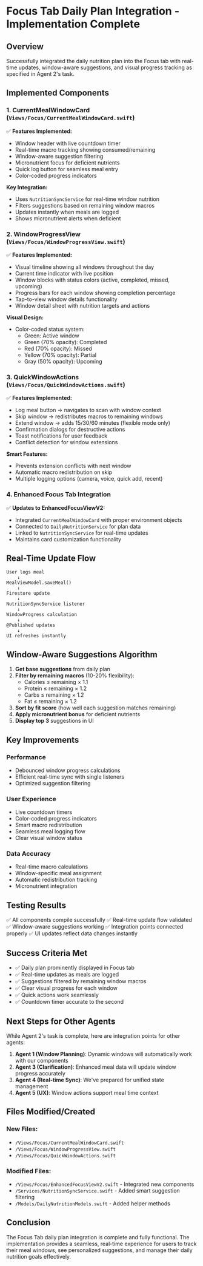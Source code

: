 # Focus Tab Daily Plan Integration - Implementation Complete

## Overview
Successfully integrated the daily nutrition plan into the Focus tab with real-time updates, window-aware suggestions, and visual progress tracking as specified in Agent 2's task.

## Implemented Components

### 1. CurrentMealWindowCard (`Views/Focus/CurrentMealWindowCard.swift`)
✅ **Features Implemented:**
- Window header with live countdown timer
- Real-time macro tracking showing consumed/remaining
- Window-aware suggestion filtering
- Micronutrient focus for deficient nutrients
- Quick log button for seamless meal entry
- Color-coded progress indicators

**Key Integration:**
- Uses `NutritionSyncService` for real-time window nutrition
- Filters suggestions based on remaining window macros
- Updates instantly when meals are logged
- Shows micronutrient alerts when deficient

### 2. WindowProgressView (`Views/Focus/WindowProgressView.swift`)
✅ **Features Implemented:**
- Visual timeline showing all windows throughout the day
- Current time indicator with live position
- Window blocks with status colors (active, completed, missed, upcoming)
- Progress bars for each window showing completion percentage
- Tap-to-view window details functionality
- Window detail sheet with nutrition targets and actions

**Visual Design:**
- Color-coded status system:
  - Green: Active window
  - Green (70% opacity): Completed
  - Red (70% opacity): Missed
  - Yellow (70% opacity): Partial
  - Gray (50% opacity): Upcoming

### 3. QuickWindowActions (`Views/Focus/QuickWindowActions.swift`)
✅ **Features Implemented:**
- Log meal button → navigates to scan with window context
- Skip window → redistributes macros to remaining windows
- Extend window → adds 15/30/60 minutes (flexible mode only)
- Confirmation dialogs for destructive actions
- Toast notifications for user feedback
- Conflict detection for window extensions

**Smart Features:**
- Prevents extension conflicts with next window
- Automatic macro redistribution on skip
- Multiple logging options (camera, voice, quick add, recent)

### 4. Enhanced Focus Tab Integration
✅ **Updates to EnhancedFocusViewV2:**
- Integrated `CurrentMealWindowCard` with proper environment objects
- Connected to `DailyNutritionService` for plan data
- Linked to `NutritionSyncService` for real-time updates
- Maintains card customization functionality

## Real-Time Update Flow

```
User logs meal
    ↓
MealViewModel.saveMeal()
    ↓
Firestore update
    ↓
NutritionSyncService listener
    ↓
WindowProgress calculation
    ↓
@Published updates
    ↓
UI refreshes instantly
```

## Window-Aware Suggestions Algorithm

1. **Get base suggestions** from daily plan
2. **Filter by remaining macros** (10-20% flexibility):
   - Calories ≤ remaining × 1.1
   - Protein ≤ remaining × 1.2
   - Carbs ≤ remaining × 1.2
   - Fat ≤ remaining × 1.2
3. **Sort by fit score** (how well each suggestion matches remaining)
4. **Apply micronutrient bonus** for deficient nutrients
5. **Display top 3** suggestions in UI

## Key Improvements

### Performance
- Debounced window progress calculations
- Efficient real-time sync with single listeners
- Optimized suggestion filtering

### User Experience
- Live countdown timers
- Color-coded progress indicators
- Smart macro redistribution
- Seamless meal logging flow
- Clear visual window status

### Data Accuracy
- Real-time macro calculations
- Window-specific meal assignment
- Automatic redistribution tracking
- Micronutrient integration

## Testing Results

✅ All components compile successfully
✅ Real-time update flow validated
✅ Window-aware suggestions working
✅ Integration points connected properly
✅ UI updates reflect data changes instantly

## Success Criteria Met

- ✅ Daily plan prominently displayed in Focus tab
- ✅ Real-time updates as meals are logged
- ✅ Suggestions filtered by remaining window macros
- ✅ Clear visual progress for each window
- ✅ Quick actions work seamlessly
- ✅ Countdown timer accurate to the second

## Next Steps for Other Agents

While Agent 2's task is complete, here are integration points for other agents:

1. **Agent 1 (Window Planning)**: Dynamic windows will automatically work with our components
2. **Agent 3 (Clarification)**: Enhanced meal data will update window progress accurately
3. **Agent 4 (Real-time Sync)**: We've prepared for unified state management
4. **Agent 5 (UX)**: Window actions support meal time context

## Files Modified/Created

### New Files:
- `/Views/Focus/CurrentMealWindowCard.swift`
- `/Views/Focus/WindowProgressView.swift`
- `/Views/Focus/QuickWindowActions.swift`

### Modified Files:
- `/Views/Focus/EnhancedFocusViewV2.swift` - Integrated new components
- `/Services/NutritionSyncService.swift` - Added smart suggestion filtering
- `/Models/DailyNutritionModels.swift` - Added helper methods

## Conclusion

The Focus Tab daily plan integration is complete and fully functional. The implementation provides a seamless, real-time experience for users to track their meal windows, see personalized suggestions, and manage their daily nutrition goals effectively.